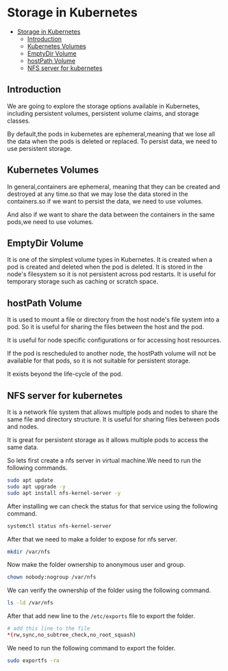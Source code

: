 # Storage in Kubernetes

<!--toc:start-->

- [Storage in Kubernetes](#storage-in-kubernetes)
  - [Introduction](#introduction)
  - [Kubernetes Volumes](#kubernetes-volumes)
  - [EmptyDir Volume](#emptydir-volume)
  - [hostPath Volume](#hostpath-volume)
  - [NFS server for kubernetes](#nfs-server-for-kubernetes)
  <!--toc:end-->

## Introduction

We are going to explore the storage options available in Kubernetes, including persistent
volumes, persistent volume claims, and storage classes.

By default,the pods in kubernetes are ephemeral,meaning that we lose all the
data when the pods is deleted or replaced. To persist data, we need to use persistent
storage.

## Kubernetes Volumes

In general,containers are ephemeral, meaning that they can be created and destroyed
at any time.so that we may lose the data stored in the containers.so if we want to
persist the data, we need to use volumes.

And also if we want to share the data between the containers in the same pods,we
need to use volumes.

## EmptyDir Volume

It is one of the simplest volume types in Kubernetes. It is created when a pod is
created and deleted when the pod is deleted. It is stored in the node's filesystem
so it is not persistent across pod restarts. It is useful for temporary storage
such as caching or scratch space.

## hostPath Volume

It is used to mount a file or directory from the host node's file system into a pod.
So it is useful for sharing the files between the host and the pod.

It is useful for node specific configurations or for accessing host resources.

If the pod is rescheduled to another node, the hostPath volume will not be available
for that pods, so it is not suitable for persistent storage.

It exists beyond the life-cycle of the pod.

## NFS server for kubernetes

It is a network file system that allows multiple pods and nodes to share the same
file and directory structure. It is useful for sharing files between pods and nodes.

It is great for persistent storage as it allows multiple pods to access the
same data.

So lets first create a nfs server in virtual machine.We need to run the following
commands.

```bash
sudo apt update
sudo apt upgrade -y
sudo apt install nfs-kernel-server -y
```

After installing we can check the status for that service using the following command.

```bash
systemctl status nfs-kernel-server
```

After that we need to make a folder to expose for nfs server.

```bash
mkdir /var/nfs
```

Now make the folder ownership to anonymous user and group.

```bash
chown nobody:nogroup /var/nfs
```

We can verify the ownership of the folder using the following command.

```bash
ls -ld /var/nfs
```

After that add new line to the `/etc/exports` file to export the folder.

```bash
# add this line to the file
*(rw,sync,no_subtree_check,no_root_squash)
```

We need to run the following command to export the folder.

```bash
sudo exportfs -ra
```
